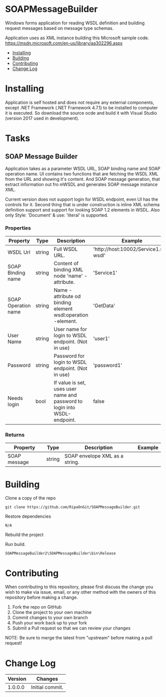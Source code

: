 # SOAPMessageBuilder
Windows forms application for reading WSDL definition and building request messages based on message type schemas.

Application uses as XML instance building this Microsoft sample code.
https://msdn.microsoft.com/en-us/library/aa302296.aspx 


- [Installing](#installing)
- [Building](#building)
- [Contributing](#contributing)
- [Change Log](#change-log)

# Installing

Application is self hosted and does not require any external components, except .NET Framework (.NET Framework 4.7.1) to be installed to computer it is executed.
So download the source ocde and build it with Visual Studio (version 2017 used in development). 

# Tasks

## SOAP Message Builder
Application takes as a parameter WSDL URL, SOAP binding name and SOAP operation name. UI contains two functions that are fetching the WSDL XML
from the URL and showing it's content. And SOAP message generation, that extract information out fro mWSDL and generates SOAP message instance XML.

Current version does not support login for WSDL endpoint, even UI has the controls for it. Second thing that is under construction is
inline XML schema definition support and support for looking SOAP 1.2 elements in WSDL. Also only Style: 'Document' & use: 'literal' is supported.

### Properties

| Property | Type | Description | Example |
| -------- | -------- | -------- | -------- |
| WSDL Url | string | Full WSDL URL. | 'http://host:10002/Service1.svc?wsdl' |
| SOAP Binding name | string | Content of binding XML node 'name' -attribute. | 'Service1' |
| SOAP Operation name | string | Name -attribute od binding element wsdl:operation -element. | 'GetData' |
| User Name | string | User name for login to WSDL endpoint. (Not in use) | 'user1' |
| Password | string  | Password for login to WSDL endpoint. (Not in use) | 'password1' |
| Needs login | bool | If value is set, uses user name and password to login into WSDL-endpoint. | false |

### Returns

| Property | Type | Description | Example |
| -------- | -------- | -------- | -------- |
| SOAP message | string | SOAP envelope XML as a string. | |

# Building

Clone a copy of the repo

`git clone https://github.com/RipaOnGit/SOAPMessageBuilder.git`

Restore dependencies

`N/A`

Rebuild the project

Run build.

`SOAPMessageBuilder2\SOAPMessageBuilder\bin\Release`

# Contributing
When contributing to this repository, please first discuss the change you wish to make via issue, email, or any other method with the owners of this repository before making a change.

1. Fork the repo on GitHub
2. Clone the project to your own machine
3. Commit changes to your own branch
4. Push your work back up to your fork
5. Submit a Pull request so that we can review your changes

NOTE: Be sure to merge the latest from "upstream" before making a pull request!

# Change Log

| Version | Changes |
| ----- | ----- |
| 1.0.0.0 | Initial commit. |
